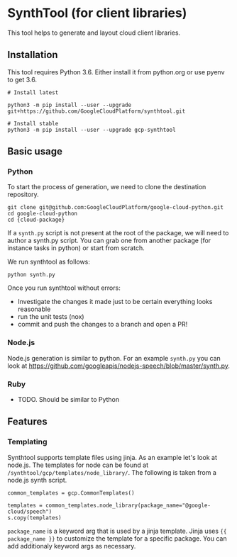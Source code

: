 # SynthTool (for client libraries)

This tool helps to generate and layout cloud client libraries. 

## Installation

This tool requires Python 3.6. Either install it from python.org or use
pyenv to get 3.6.


```
# Install latest

python3 -m pip install --user --upgrade git+https://github.com/GoogleCloudPlatform/synthtool.git

# Install stable
python3 -m pip install --user --upgrade gcp-synthtool
```

## Basic usage

### Python

To start the process of generation, we need to clone the destination repository.

```
git clone git@github.com:GoogleCloudPlatform/google-cloud-python.git
cd google-cloud-python
cd {cloud-package}
```

If a `synth.py` script is not present at the root of the package, we will need
to author a synth.py script. You can grab one from another package 
(for instance tasks in python) or start from scratch.

We run synthtool as follows:
```
python synth.py
```

Once you run synthtool without errors:
- Investigate the changes it made just to be certain everything looks reasonable
- run the unit tests (nox)
- commit and push the changes to a branch and open a PR!

### Node.js
Node.js generation is similar to python. For an example `synth.py` you can look at https://github.com/googleapis/nodejs-speech/blob/master/synth.py.

### Ruby
- TODO. Should be similar to Python


## Features
### Templating
Synthtool supports template files using jinja. As an example let's look at node.js. The templates for node can be found at `/synthtool/gcp/templates/node_library/`. The following is taken from a node.js synth script.

```
common_templates = gcp.CommonTemplates()

templates = common_templates.node_library(package_name="@google-cloud/speech")
s.copy(templates)
```

`package_name` is a keyword arg that is used by a jinja template. Jinja uses `{{ package_name }}` to customize the template for a specific package. You can add additionaly keyword args as necessary.
